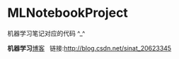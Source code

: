 # MLNotebookProject
机器学习笔记对应的代码   ^_^

**机器学习**[博客](http://blog.csdn.net/sinat_20623345)   链接:http://blog.csdn.net/sinat_20623345
